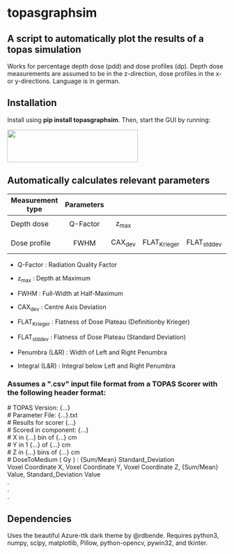 # topasgraphsim

## A script to automatically plot the results of a topas simulation

Works for percentage depth dose (pdd) and dose profiles (dp). Depth dose measurements are assumed to be in the z-direction, dose profiles in the x- or y-directions.
Language is in german.

## Installation

Install using <b>pip install topasgraphsim</b>. Then, start the GUI by running:

<img src="https://user-images.githubusercontent.com/87897942/149929356-790ad05e-1d99-4999-a5ae-35b8da894c38.png"  width="300" height="75" />

## Automatically calculates relevant parameters

| Measurement type | Parameters |         |              |             |                |                 |
|------------------|:----------:|:-------:|:------------:|:-----------:|:--------------:|:---------------:|
|                  |            |         |              |             |                |                 |
| Depth dose       |  Q-Factor  |  z<sub>max</sub>  |              |             |                |                 |
|                  |            |         |              |             |                |                 |
| Dose profile     |    FWHM    | CAX<sub>dev</sub>  | FLAT<sub>Krieger</sub>  | FLAT<sub>stddev</sub>  | Penumbra (L&R) | Integral (L&R)  |

- Q-Factor : Radiation Quality Factor
- z<sub>max</sub> : Depth at Maximum

- FWHM : Full-Width at Half-Maximum
- CAX<sub>dev</sub> : Centre Axis Deviation
- FLAT<sub>Krieger</sub> : Flatness of Dose Plateau (Definitionby Krieger)
- FLAT<sub>stddev</sub> : Flatness of Dose Plateau (Standard Deviation)
- Penumbra (L&R) : Width of Left and Right Penumbra
- Integral (L&R) : Integral below Left and Right Penumbra

### Assumes a ".csv" input file format from a TOPAS Scorer with the following header format:

\# TOPAS Version: {...}  
\# Parameter File: {...}.txt  
\# Results for scorer {...}  
\# Scored in component: {...}  
\# X in {...} bin of {...} cm  
\# Y in 1 {...} of {...} cm  
\# Z in {...} bins of {...} cm  
\# DoseToMedium ( Gy ) : {Sum/Mean}   Standard_Deviation     
Voxel Coordinate X, Voxel Coordinate Y, Voxel Coordinate Z, {Sum/Mean} Value, Standard_Deviation Value   
                 .   
                 .   
                 .   
## Dependencies

Uses the beautiful Azure-ttk dark theme by @rdbende.
Requires python3, numpy, scipy, matplotlib, Pillow, python-opencv, pywin32, and tkinter.
